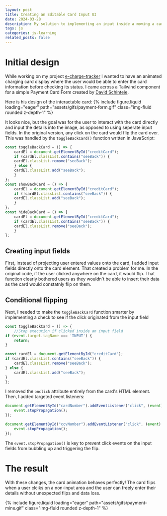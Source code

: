 ```yaml
---
layout: post
title: Creating an Editable Card Input UI
date: 2024-03-28
description: My solution to implementing an input inside a moving a card element
tags: js
categories: js-learning
related_posts: false
---
```


# Initial design

While working on my project [e-charge-tracker](https://github.com/gitnjole/e-charge-tracker) I wanted to have an animated charging card display where the user would be able to enter the card information before checking its status. I came across a Tailwind component for a simple Payment Card Form created by [David Schinteie](hhttps://davidschinteie.hashnode.dev/tailwind-css-creating-a-simple-and-modern-payment-card-form).

Here is his design of the interactable card:
{% include figure.liquid loading="eager" path="assets/gifs/payment-form.gif" class="img-fluid rounded z-depth-1" %}

It looks nice, but the goal was for the user to interact with the card directly and input the details into the image, as opposed to using seperate input fields. In the original version, any click on the card would flip the card over. This was handled by the `toggleBackCard()` function written in JavaScript:

```js
const toggleBackCard = () => {
    cardEl = document.getElementById("creditCard");
    if (cardEl.classList.contains("seeBack")) {
    cardEl.classList.remove("seeBack");
    } else {
    cardEl.classList.add("seeBack");
    }
};
const showBackCard = () => {
    cardEl = document.getElementById("creditCard");
    if (!cardEl.classList.contains("seeBack")) {
    cardEl.classList.add("seeBack");
    }
};
const hideBackCard = () => {
    cardEl = document.getElementById("creditCard");
    if (cardEl.classList.contains("seeBack")) {
    cardEl.classList.remove("seeBack");
    }
};
```

## Creating input fields

First, instead of projecting user entered values onto the card, I added input fields directly onto the card element. That created a problem for me. In the original code, if the user clicked anywhere on the card, it would flip. That function clearly bothered users as they wouldn't be able to insert their data as the card would constatnly flip on them. 

## Conditional flipping

Next, I needed to make the `toggleBackCard` function smarter by implementing a check to see if the click originated from the input field

```js
const toggleBackCard = () => {
    //Stop execution if clicked inside an input field
if (event.target.tagName === 'INPUT') {
    return;
}

const cardEl = document.getElementById("creditCard");
if (cardEl.classList.contains("seeBack")) {
    cardEl.classList.remove("seeBack");
} else {
    cardEl.classList.add("seeBack");
}
};
```

I removed the `onclick` attribute entirely from the card's HTML element.  Then, I added targeted event listeners:

```js
document.getElementById("cardNumber").addEventListener("click", (event) => {
    event.stopPropagation();
});

document.getElementById("ccvNumber").addEventListener("click", (event) => {
    event.stopPropagation();
});
```

The `event.stopPropagation()` is key to prevent click events on the input fields from bubbling up and triggering the flip.

# The result

With these changes, the card animation behaves perfectly! The card flips when a user clciks on a non-input area and the user can freely enter their details without unexpected flips and data loss.

{% include figure.liquid loading="eager" path="assets/gifs/payment-mine.gif" class="img-fluid rounded z-depth-1" %}
